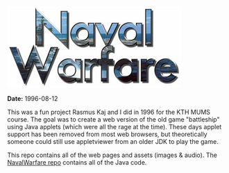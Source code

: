 ![NavalWarfare-WWW](https://github.com/MichaelStromberg-KTH/NavalWarfare-WWW/blob/master/Images/NavalWarfareLogo.jpg?raw=true)

**Date:** 1996-08-12

This was a fun project Rasmus Kaj and I did in 1996 for the KTH MUMS course. The goal was to create a web version of the old game "battleship" using Java applets (which were all the rage at the time). These days applet support has been removed from most web browsers, but theoretically someone could still use appletviewer from an older JDK to play the game.

This repo contains all of the web pages and assets (images & audio). The [NavalWarfare repo](https://github.com/MichaelStromberg-KTH/NavalWarfare) contains all of the Java code.
